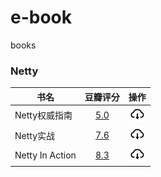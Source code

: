 # e-book
books

### Netty

|书名|豆瓣评分|操作|
|---|:---:|:---:|
|Netty权威指南|[5.0](https://book.douban.com/subject/25897245/)|[![](./.asserts/download.png)](https://github.com/Bannirui/e-book/raw/master/netty/Netty%E6%9D%83%E5%A8%81%E6%8C%87%E5%8D%97%20PDF%E7%94%B5%E5%AD%90%E4%B9%A6%E4%B8%8B%E8%BD%BD%20%E5%B8%A6%E7%9B%AE%E5%BD%95%E4%B9%A6%E7%AD%BE%20%E5%AE%8C%E6%95%B4%E7%89%88.pdf)|
|Netty实战|[7.6](https://book.douban.com/subject/27038538/)|[![](./.asserts/download.png)](https://github.com/Bannirui/e-book/raw/master/netty/Netty%E5%AE%9E%E6%88%98.pdf)|
|Netty In Action|[8.3](https://book.douban.com/subject/24700704/)|[![](./.asserts/download.png)](https://github.com/Bannirui/e-book/raw/master/netty/Netty%20in%20Action%E7%AC%AC%E4%BA%94%E7%89%88.pdf)|
